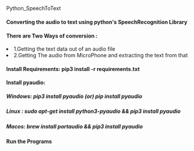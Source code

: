 <h2 style="align:center"></h2>Python_SpeechToText</h2>
<h4>Converting the audio to text using python's SpeechRecognition Library</h4>

<h4>There are Two Ways of conversion : </h4>
<li style="none">1.Getting the text data out of an audio file</li>
<li>2.Getting The audio from MicroPhone and extracting the text from that</li>

<h4>Install Requirements:  pip3 install -r requirements.txt</h4>

<h4>Install pyaudio: </h4>
<h5>Windows: pip3 install pyaudio  (or)  pip install pyaudio</h5>
<h5>Linux : sudo apt-get install python3-pyaudio && pip3 install pyaudio</h5>
<h5>Macos: brew install portaudio && pip3 install pyaudio</h5>


<h4>Run the Programs</h4>
